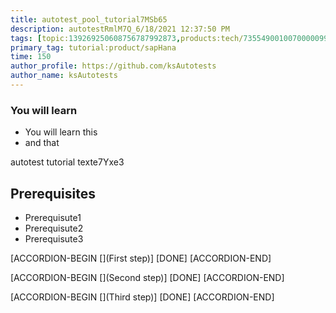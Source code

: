 ```yaml
---
title: autotest_pool_tutorial7MSb65
description: autotestRmlM7Q_6/18/2021 12:37:50 PM
tags: [topic:139269250608756787992873,products:tech/73554900100700000996,tutorial:experience/advanced]
primary_tag: tutorial:product/sapHana
time: 150
author_profile: https://github.com/ksAutotests
author_name: ksAutotests
---
```

### You will learn
- You will learn this
- and that

autotest tutorial texte7Yxe3

## Prerequisites
- Prerequisute1
- Prerequisute2
- Prerequisute3

[ACCORDION-BEGIN [](First step)]
[DONE]
[ACCORDION-END]

[ACCORDION-BEGIN [](Second step)]
[DONE]
[ACCORDION-END]

[ACCORDION-BEGIN [](Third step)]
[DONE]
[ACCORDION-END]

